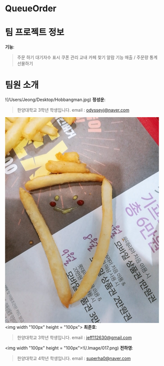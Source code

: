 # QueueOrder

# 팀 프로젝트 정보
**기능**:
> 주문 하기
> 대기자수 표시
> 쿠폰 관리
> 교내 카페 찾기
> 알람 기능
> 매출 / 주문량 통계
> 선물하기

# 팀원 소개
!(/Users/Jeong/Desktop/Hobbangman.jpg)
**정성운**:
> 한양대학교 3학년 학생입니다.
> email : odysseyj@naver.com

![alter character](./.Image/CJH_image.jpeg)<img width "100px" height = "100px"></img>
**최준호**:
> 한양대학교 3학년 학생입니다.
> email : jeff112630@gmail.com

<img width "100px" height = "100px">!(/.Image/017.png)</img>
**전하영**:
> 한양대학교 4학년 학생입니다.
> email : superha0@naver.com

